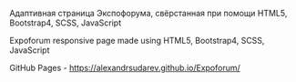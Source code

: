 Адаптивная страница Экспофорума, свёрстанная при помощи HTML5, Bootstrap4, SCSS, JavaScript


Expoforum responsive page made using HTML5, Bootstrap4, SCSS, JavaScript


GitHub Pages - https://alexandrsudarev.github.io/Expoforum/

